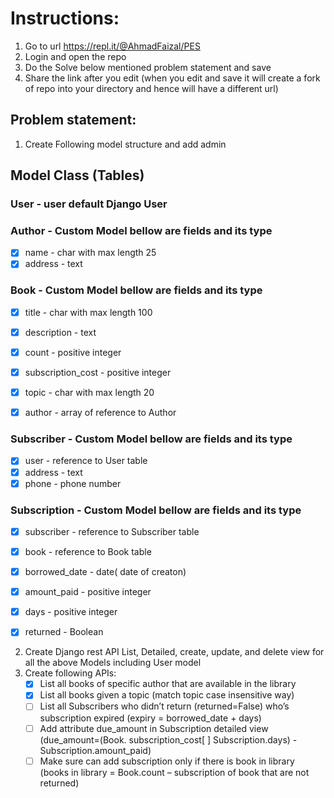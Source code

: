 # Instructions:

1. Go to url https://repl.it/@AhmadFaizal/PES
2. Login and open the repo
3. Do the Solve below mentioned problem statement and save
4. Share the link after you edit (when you edit and save it will create a fork of repo into your directory and hence will have a different url)


## Problem statement:

1. Create Following model structure and add admin

## Model Class (Tables)

### User - user default Django User
### Author - Custom Model bellow are fields and its type
- [x]  name - char with max length 25
- [x] address ­-  text

### Book - Custom Model bellow are fields and its type
- [x] title - char with max length 100
- [x] description - text
- [x] count - positive integer
- [x] subscription_cost - positive integer
- [x] topic - char with max length 20 
- [x] author - array of reference to Author
 

### Subscriber - Custom Model bellow are fields and its type
- [x] user - reference to User table
- [x] address - text
- [x] phone - phone number   

### Subscription - Custom Model bellow are fields and its type
- [x] subscriber - reference to  Subscriber table
- [x] book -  reference to  Book table
- [x] borrowed_date - date( date of creaton)
- [x] amount_paid - positive integer
- [x] days - positive integer
- [x] returned - Boolean


2. Create Django rest API List, Detailed, create, update, and delete view for all the above Models including User model
3. Create following APIs:
	- [x]	List all books of specific author that are available in the library
	- [x]	List all books given a topic (match topic case insensitive way)
	- [ ]	List all Subscribers  who didn’t return (returned=False) who’s subscription expired (expiry = borrowed_date  + days)
	- [ ]	Add attribute due_amount in Subscription detailed view (due_amount=(Book. subscription_cost[ ] Subscription.days)  - Subscription.amount_paid)
	- [ ]	Make sure can add subscription only if there is book in library (books in library = Book.count – subscription of book that are not returned)